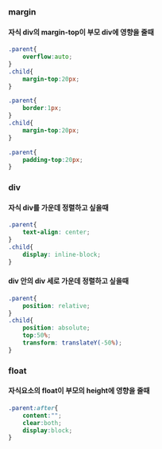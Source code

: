 ### margin

#### 자식 div의 margin-top이 부모 div에 영향을  줄때

```css
.parent{
    overflow:auto;
}
.child{
    margin-top:20px;
}
```

```css
.parent{
    border:1px;
}
.child{
    margin-top:20px;
}
```

```css
.parent{
    padding-top:20px;
}
```

### div

#### 자식 div를 가운데 정렬하고 싶을때

```css
.parent{
	text-align: center;
}
.child{
    display: inline-block;
}
```

#### div 안의 div 세로 가운데 정렬하고 싶을때

```css
.parent{
	position: relative;
}
.child{
    position: absolute;
    top:50%;
	transform: translateY(-50%);
}
```



### float

#### 자식요소의 float이 부모의 height에 영향을 줄때

```css
.parent:after{ 
	content:""; 
	clear:both; 
	display:block; 
}
```

